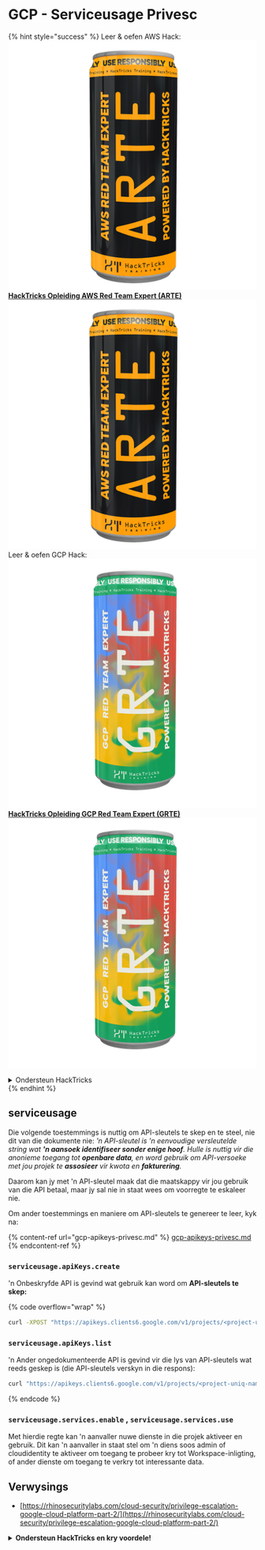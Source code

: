 # GCP - Serviceusage Privesc

{% hint style="success" %}
Leer & oefen AWS Hack:<img src="/.gitbook/assets/image.png" alt="" data-size="line">[**HackTricks Opleiding AWS Red Team Expert (ARTE)**](https://training.hacktricks.xyz/courses/arte)<img src="/.gitbook/assets/image.png" alt="" data-size="line">\
Leer & oefen GCP Hack: <img src="/.gitbook/assets/image (2).png" alt="" data-size="line">[**HackTricks Opleiding GCP Red Team Expert (GRTE)**<img src="/.gitbook/assets/image (2).png" alt="" data-size="line">](https://training.hacktricks.xyz/courses/grte)

<details>

<summary>Ondersteun HackTricks</summary>

* Kontroleer die [**inskrywingsplanne**](https://github.com/sponsors/carlospolop)!
* **Sluit aan by die** 💬 [**Discord-groep**](https://discord.gg/hRep4RUj7f) of die [**telegram-groep**](https://t.me/peass) of **volg** ons op **Twitter** 🐦 [**@hacktricks\_live**](https://twitter.com/hacktricks\_live)**.**
* **Deel hacktruuks deur PR's in te dien by die** [**HackTricks**](https://github.com/carlospolop/hacktricks) en [**HackTricks Cloud**](https://github.com/carlospolop/hacktricks-cloud) github-opslag.

</details>
{% endhint %}

## serviceusage

Die volgende toestemmings is nuttig om API-sleutels te skep en te steel, nie dit van die dokumente nie: _'n API-sleutel is 'n eenvoudige versleutelde string wat **'n aansoek identifiseer sonder enige hoof**. Hulle is nuttig vir die anonieme toegang tot **openbare data**, en word gebruik om API-versoeke met jou projek te **assosieer** vir kwota en **fakturering**._

Daarom kan jy met 'n API-sleutel maak dat die maatskappy vir jou gebruik van die API betaal, maar jy sal nie in staat wees om voorregte te eskaleer nie.

Om ander toestemmings en maniere om API-sleutels te genereer te leer, kyk na:

{% content-ref url="gcp-apikeys-privesc.md" %}
[gcp-apikeys-privesc.md](gcp-apikeys-privesc.md)
{% endcontent-ref %}

### `serviceusage.apiKeys.create`

'n Onbeskryfde API is gevind wat gebruik kan word om **API-sleutels te skep:**

{% code overflow="wrap" %}
```bash
curl -XPOST "https://apikeys.clients6.google.com/v1/projects/<project-uniq-name>/apiKeys?access_token=$(gcloud auth print-access-token)"
```
### `serviceusage.apiKeys.list`

'n Ander ongedokumenteerde API is gevind vir die lys van API-sleutels wat reeds geskep is (die API-sleutels verskyn in die respons):
```bash
curl "https://apikeys.clients6.google.com/v1/projects/<project-uniq-name>/apiKeys?access_token=$(gcloud auth print-access-token)"
```
{% endcode %}

### **`serviceusage.services.enable`** , **`serviceusage.services.use`**

Met hierdie regte kan 'n aanvaller nuwe dienste in die projek aktiveer en gebruik. Dit kan 'n aanvaller in staat stel om 'n diens soos admin of cloudidentity te aktiveer om toegang te probeer kry tot Workspace-inligting, of ander dienste om toegang te verkry tot interessante data.&#x20;

## **Verwysings**

* [https://rhinosecuritylabs.com/cloud-security/privilege-escalation-google-cloud-platform-part-2/](https://rhinosecuritylabs.com/cloud-security/privilege-escalation-google-cloud-platform-part-2/)

<details>

<summary><strong>Ondersteun HackTricks en kry voordele!</strong></summary>

Werk jy in 'n **cybersekerheidsmaatskappy**? Wil jy jou **maatskappy geadverteer sien in HackTricks**? of wil jy toegang hê tot die **nuutste weergawe van die PEASS of HackTricks aflaai in PDF-formaat**? Kyk na die [**INSKRYWINGSPLANNE**](https://github.com/sponsors/carlospolop)!

Ontdek [**Die PEASS Familie**](https://opensea.io/collection/the-peass-family), ons versameling eksklusiewe [**NFT's**](https://opensea.io/collection/the-peass-family)

Kry die [**amptelike PEASS & HackTricks swag**](https://peass.creator-spring.com)

**Sluit aan by die** [**💬**](https://emojipedia.org/speech-balloon/) [**Discord-groep**](https://discord.gg/hRep4RUj7f) of die [**telegram-groep**](https://t.me/peass) of **volg** my op **Twitter** [**🐦**](https://github.com/carlospolop/hacktricks/tree/7af18b62b3bdc423e11444677a6a73d4043511e9/\[https:/emojipedia.org/bird/README.md)[**@carlospolopm**](https://twitter.com/carlospolopm)**.**

**Deel jou haktruuks deur PR's in te dien by die** [**hacktricks github-opslag**](https://github.com/carlospolop/hacktricks)\*\*\*\*

**.**

</details>
